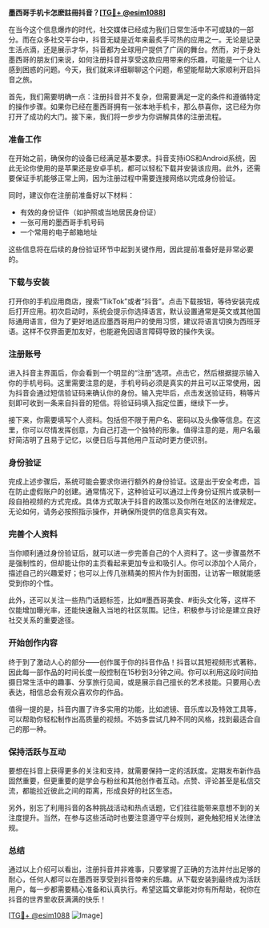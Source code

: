 **墨西哥手机卡怎麽註冊抖音？[[TG💪+ @esim1088](https://t.me/s/esim1088)]**

在当今这个信息爆炸的时代，社交媒体已经成为我们日常生活中不可或缺的一部分。而在众多社交平台中，抖音无疑是近年来最炙手可热的应用之一。无论是记录生活点滴，还是展示才华，抖音都为全球用户提供了广阔的舞台。然而，对于身处墨西哥的朋友们来说，如何注册抖音并享受这款应用带来的乐趣，可能是一个让人感到困惑的问题。今天，我们就来详细聊聊这个问题，希望能帮助大家顺利开启抖音之旅。

首先，我们需要明确一点：注册抖音并不复杂，但需要满足一定的条件和遵循特定的操作步骤。如果你已经在墨西哥拥有一张本地手机卡，那么恭喜你，这已经为你打开了成功的大门。接下来，我们将一步步为你讲解具体的注册流程。

### **准备工作**

在开始之前，确保你的设备已经满足基本要求。抖音支持iOS和Android系统，因此无论你使用的是苹果还是安卓手机，都可以轻松下载并安装该应用。此外，还需要保证手机能够正常上网，因为注册过程中需要连接网络以完成身份验证。

同时，建议你在注册前准备好以下材料：
- 有效的身份证件（如护照或当地居民身份证）
- 一张可用的墨西哥手机号码
- 一个常用的电子邮箱地址

这些信息将在后续的身份验证环节中起到关键作用，因此提前准备好是非常必要的。

### **下载与安装**

打开你的手机应用商店，搜索“TikTok”或者“抖音”。点击下载按钮，等待安装完成后打开应用。初次启动时，系统会提示你选择语言，默认设置通常是英文或其他国际通用语言，但为了更好地适应墨西哥用户的使用习惯，建议将语言切换为西班牙语。这样不仅界面更加友好，也能避免因语言障碍导致的操作失误。

### **注册账号**

进入抖音主界面后，你会看到一个明显的“注册”选项。点击它，然后根据提示输入你的手机号码。这里需要注意的是，手机号码必须是真实的并且可以正常使用，因为抖音会通过短信验证码来确认你的身份。输入完毕后，点击发送验证码，稍等片刻即可收到一条来自抖音的短信。将验证码填入指定位置，继续下一步。

接下来，你需要填写个人资料。包括但不限于用户名、密码以及头像等信息。在这里，你可以尽情发挥创意，为自己打造一个独特的形象。值得注意的是，用户名最好简洁明了且易于记忆，以便日后与其他用户互动时更方便识别。

### **身份验证**

完成上述步骤后，系统可能会要求你进行额外的身份验证。这是出于安全考虑，旨在防止虚假账户的创建。通常情况下，这种验证可以通过上传身份证照片或录制一段自拍视频的方式完成。具体方式取决于抖音的政策以及你所在地区的法律规定。无论如何，请务必按照指示操作，并确保所提供的信息真实有效。

### **完善个人资料**

当你顺利通过身份验证后，就可以进一步完善自己的个人资料了。这一步骤虽然不是强制性的，但却能让你的主页看起来更加专业和吸引人。你可以添加个人简介，描述自己的兴趣爱好；也可以上传几张精美的照片作为封面图，让访客一眼就能感受到你的个性。

此外，还可以关注一些热门话题标签，比如#墨西哥美食、#街头文化等，这样不仅能增加曝光率，还能快速融入当地的社区氛围。记住，积极参与讨论是建立良好社交关系的重要途径。

### **开始创作内容**

终于到了激动人心的部分——创作属于你的抖音作品！抖音以其短视频形式著称，因此每一部作品的时间长度一般控制在15秒到3分钟之间。你可以利用这段时间拍摄日常生活中的趣事、分享旅行见闻，或是展示自己擅长的艺术技能。只要用心去表达，相信总会有观众喜欢你的作品。

值得一提的是，抖音内置了许多实用的功能，比如滤镜、音乐库以及特效工具等，可以帮助你轻松制作出高质量的视频。不妨多尝试几种不同的风格，找到最适合自己的那一种。

### **保持活跃与互动**

要想在抖音上获得更多的关注和支持，就需要保持一定的活跃度。定期发布新作品固然重要，但更重要的是学会与粉丝和其他创作者互动。点赞、评论甚至是私信交流，都能拉近彼此之间的距离，形成良好的社区生态。

另外，别忘了利用抖音的各种挑战活动和热点话题，它们往往能带来意想不到的关注度提升。当然，在参与这些活动时也要注意遵守平台规则，避免触犯相关法律法规。

### **总结**

通过以上介绍可以看出，注册抖音并非难事，只要掌握了正确的方法并付出足够的耐心，任何人都可以在墨西哥享受到抖音带来的乐趣。从下载安装到最终成为活跃用户，每一步都需要精心准备和认真执行。希望这篇文章能对你有所帮助，祝你在抖音的世界里收获满满的快乐！

[[TG💪+ @esim1088](https://t.me/s/esim1088) ![Image](https://i.postimg.cc/4NQfJmqS/Snipaste-2025-05-13-00-14-12.png)]